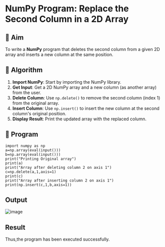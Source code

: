 # NumPy Program: Replace the Second Column in a 2D Array

## 🎯 Aim
To write a **NumPy** program that deletes the second column from a given 2D array and inserts a new column at the same position.

## 🧠 Algorithm
1. **Import NumPy**: Start by importing the NumPy library.
2. **Get Input**: Get a 2D NumPy array and a new column (as another array) from the user.
3. **Delete Column**: Use `np.delete()` to remove the second column (index 1) from the original array.
4. **Insert Column**: Use `np.insert()` to insert the new column at the second column's original position.
5. **Display Result**: Print the updated array with the replaced column.

## 🧾 Program
    import numpy as np
    a=np.array(eval(input()))
    b=np.array(eval(input()))
    print("Printing Original array")
    print(a)
    print("Array after deleting column 2 on axis 1")
    c=np.delete(a,1,axis=1)
    print(c)
    print("Array after inserting column 2 on axis 1")
    print(np.insert(c,1,b,axis=1))

## Output
![image](https://github.com/user-attachments/assets/79001dd1-5ec7-4988-8bac-2def1f40e5ea)


## Result
Thus,the program has been executed successfully.
